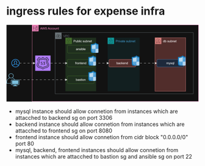 # ingress rules for expense infra

![alt text](expense-infra-sg.drawio.svg)


* mysql instance should allow connetion from instances which are attacched to backend sg on port 3306
* backend instance should allow connetion from instances which are attacched to frontend sg on port 8080
* frontend instance should allow connetion from cidr block "0.0.0.0/0" port 80
* mysql, backend, frontend instances should allow connetion from instances which are attacched to bastion sg and ansible sg on port 22